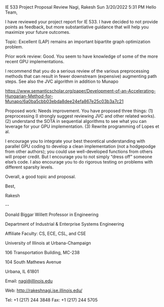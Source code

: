 IE 533 Project Proposal Review
Nagi, Rakesh
Sun 3/20/2022 5:31 PM
Hello Team,

I have reviewed your project report for IE 533. I have decided to not provide points as feedback, but more substantiative guidance that will help you maximize your future outcomes.
 

Topic: Excellent (LAP) remains an important bipartite graph optimization problem.
 

Prior work review: Good. You seem to have knowledge of some of the more recent GPU implementations.

I recommend that you do a serious review of the various preprocessing methods that can result in fewer downstream (expensive) augmenting path steps. See also the JVC algorithm in addition to Munapo

https://www.semanticscholar.org/paper/Development-of-an-Accelerating-Hungarian-Method-for-Munapo/6a0ba5cbb03ebda8dee24efa867e25c03b3a7c21
 

Proposed work: Needs improvement. You have proposed three things: (1) preprocessing (I strongly suggest reviewing JVC and other related works). (2) understand the SOTA in sequential algorithms to see what you can leverage for your GPU implementation. (3) Rewrite programming of Lopes et al.


I encourage you to integrate your best theoretical understanding with parallel GPU coding to develop a clean implementation (not a hodgepodge from other authors); you could use well-developed functions from others will proper credit. But I encourage you to not simply “dress off” someone else’s code. I also encourage you to do rigorous testing on problems with different sparsity levels.

 

Overall, a good topic and proposal.

Best,

Rakesh

--

Donald Biggar Willett Professor in Engineering

Department of Industrial & Enterprise Systems Engineering

Affiliate Faculty: CS, ECE, CSL, and CSE

University of Illinois at Urbana-Champaign

106 Transportation Building, MC-238

104 South Mathews Avenue

Urbana, IL 61801

Email: nagi@illinois.edu

Web: http://rakeshnagi.ise.illinois.edu/

Tel: +1 (217) 244 3848    Fax: +1 (217) 244 5705

 
